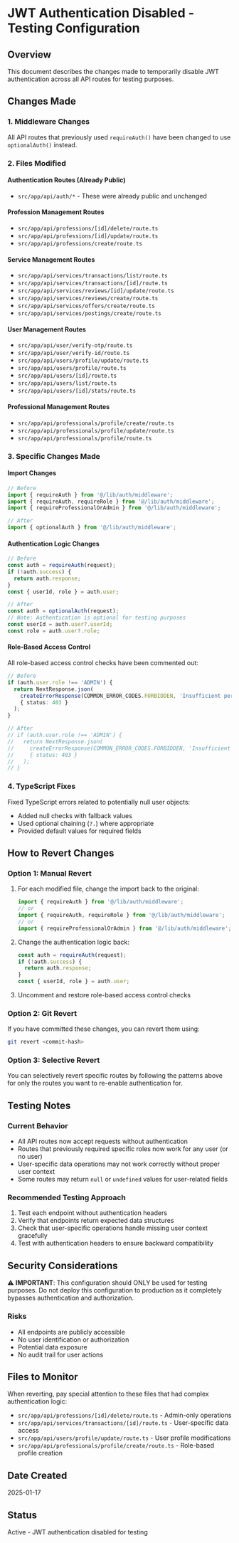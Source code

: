 # JWT Authentication Disabled - Testing Configuration

## Overview
This document describes the changes made to temporarily disable JWT authentication across all API routes for testing purposes.

## Changes Made

### 1. Middleware Changes
All API routes that previously used `requireAuth()` have been changed to use `optionalAuth()` instead.

### 2. Files Modified

#### Authentication Routes (Already Public)
- `src/app/api/auth/*` - These were already public and unchanged

#### Profession Management Routes
- `src/app/api/professions/[id]/delete/route.ts`
- `src/app/api/professions/[id]/update/route.ts`
- `src/app/api/professions/create/route.ts`

#### Service Management Routes
- `src/app/api/services/transactions/list/route.ts`
- `src/app/api/services/transactions/[id]/route.ts`
- `src/app/api/services/reviews/[id]/update/route.ts`
- `src/app/api/services/reviews/create/route.ts`
- `src/app/api/services/offers/create/route.ts`
- `src/app/api/services/postings/create/route.ts`

#### User Management Routes
- `src/app/api/user/verify-otp/route.ts`
- `src/app/api/user/verify-id/route.ts`
- `src/app/api/users/profile/update/route.ts`
- `src/app/api/users/profile/route.ts`
- `src/app/api/users/[id]/route.ts`
- `src/app/api/users/list/route.ts`
- `src/app/api/users/[id]/stats/route.ts`

#### Professional Management Routes
- `src/app/api/professionals/profile/create/route.ts`
- `src/app/api/professionals/profile/update/route.ts`
- `src/app/api/professionals/profile/route.ts`

### 3. Specific Changes Made

#### Import Changes
```typescript
// Before
import { requireAuth } from '@/lib/auth/middleware';
import { requireAuth, requireRole } from '@/lib/auth/middleware';
import { requireProfessionalOrAdmin } from '@/lib/auth/middleware';

// After
import { optionalAuth } from '@/lib/auth/middleware';
```

#### Authentication Logic Changes
```typescript
// Before
const auth = requireAuth(request);
if (!auth.success) {
  return auth.response;
}
const { userId, role } = auth.user;

// After
const auth = optionalAuth(request);
// Note: Authentication is optional for testing purposes
const userId = auth.user?.userId;
const role = auth.user?.role;
```

#### Role-Based Access Control
All role-based access control checks have been commented out:
```typescript
// Before
if (auth.user.role !== 'ADMIN') {
  return NextResponse.json(
    createErrorResponse(COMMON_ERROR_CODES.FORBIDDEN, 'Insufficient permissions'),
    { status: 403 }
  );
}

// After
// if (auth.user.role !== 'ADMIN') {
//   return NextResponse.json(
//     createErrorResponse(COMMON_ERROR_CODES.FORBIDDEN, 'Insufficient permissions'),
//     { status: 403 }
//   );
// }
```

### 4. TypeScript Fixes
Fixed TypeScript errors related to potentially null user objects:
- Added null checks with fallback values
- Used optional chaining (`?.`) where appropriate
- Provided default values for required fields

## How to Revert Changes

### Option 1: Manual Revert
1. For each modified file, change the import back to the original:
   ```typescript
   import { requireAuth } from '@/lib/auth/middleware';
   // or
   import { requireAuth, requireRole } from '@/lib/auth/middleware';
   // or
   import { requireProfessionalOrAdmin } from '@/lib/auth/middleware';
   ```

2. Change the authentication logic back:
   ```typescript
   const auth = requireAuth(request);
   if (!auth.success) {
     return auth.response;
   }
   const { userId, role } = auth.user;
   ```

3. Uncomment and restore role-based access control checks

### Option 2: Git Revert
If you have committed these changes, you can revert them using:
```bash
git revert <commit-hash>
```

### Option 3: Selective Revert
You can selectively revert specific routes by following the patterns above for only the routes you want to re-enable authentication for.

## Testing Notes

### Current Behavior
- All API routes now accept requests without authentication
- Routes that previously required specific roles now work for any user (or no user)
- User-specific data operations may not work correctly without proper user context
- Some routes may return `null` or `undefined` values for user-related fields

### Recommended Testing Approach
1. Test each endpoint without authentication headers
2. Verify that endpoints return expected data structures
3. Check that user-specific operations handle missing user context gracefully
4. Test with authentication headers to ensure backward compatibility

## Security Considerations

⚠️ **IMPORTANT**: This configuration should ONLY be used for testing purposes. Do not deploy this configuration to production as it completely bypasses authentication and authorization.

### Risks
- All endpoints are publicly accessible
- No user identification or authorization
- Potential data exposure
- No audit trail for user actions

## Files to Monitor
When reverting, pay special attention to these files that had complex authentication logic:
- `src/app/api/professions/[id]/delete/route.ts` - Admin-only operations
- `src/app/api/services/transactions/[id]/route.ts` - User-specific data access
- `src/app/api/users/profile/update/route.ts` - User profile modifications
- `src/app/api/professionals/profile/create/route.ts` - Role-based profile creation

## Date Created
2025-01-17

## Status
Active - JWT authentication disabled for testing
